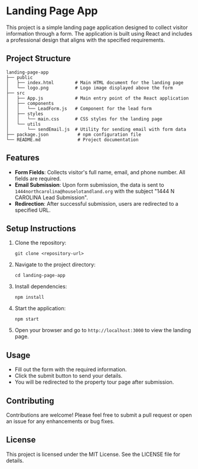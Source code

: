 # Landing Page App

This project is a simple landing page application designed to collect visitor information through a form. The application is built using React and includes a professional design that aligns with the specified requirements.

## Project Structure

```
landing-page-app
├── public
│   ├── index.html        # Main HTML document for the landing page
│   └── logo.png          # Logo image displayed above the form
├── src
│   ├── App.js            # Main entry point of the React application
│   ├── components
│   │   └── LeadForm.js   # Component for the lead form
│   ├── styles
│   │   └── main.css      # CSS styles for the landing page
│   └── utils
│       └── sendEmail.js  # Utility for sending email with form data
├── package.json           # npm configuration file
└── README.md              # Project documentation
```

## Features

- **Form Fields**: Collects visitor's full name, email, and phone number. All fields are required.
- **Email Submission**: Upon form submission, the data is sent to `1444northcarolina@houselotandland.org` with the subject "1444 N CAROLINA Lead Submission".
- **Redirection**: After successful submission, users are redirected to a specified URL.

## Setup Instructions

1. Clone the repository:
   ```
   git clone <repository-url>
   ```

2. Navigate to the project directory:
   ```
   cd landing-page-app
   ```

3. Install dependencies:
   ```
   npm install
   ```

4. Start the application:
   ```
   npm start
   ```

5. Open your browser and go to `http://localhost:3000` to view the landing page.

## Usage

- Fill out the form with the required information.
- Click the submit button to send your details.
- You will be redirected to the property tour page after submission.

## Contributing

Contributions are welcome! Please feel free to submit a pull request or open an issue for any enhancements or bug fixes.

## License

This project is licensed under the MIT License. See the LICENSE file for details.